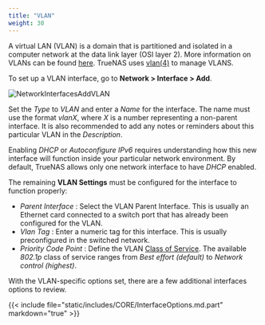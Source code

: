 ```yaml
---
title: "VLAN"
weight: 30
---
```


A virtual LAN (VLAN) is a domain that is partitioned and isolated in a computer network at the data link layer (OSI layer 2).  More information on VLANs can be found [here](https://www.ieee802.org/1/pages/802.1Q-2014.html). TrueNAS uses [vlan(4)](https://www.freebsd.org/cgi/man.cgi?vlan(4)) to manage VLANS. 

To set up a VLAN interface, go to **Network > Interface > Add**.

![NetworkInterfacesAddVLAN](/images/CORE/12.0/NetworkInterfacesAddVLAN.png "Adding a new VLAN")

Set the *Type* to *VLAN* and enter a *Name* for the interface. The name must use the format *vlanX*, where *X* is a number representing a non-parent interface.
It is also recommended to add any notes or reminders about this particular VLAN in the *Description*.

Enabling *DHCP* or *Autoconfigure IPv6* requires understanding how this new interface will function inside your particular network environment. By default, TrueNAS allows only one network interface to have *DHCP* enabled.

The remaining **VLAN Settings** must be configured for the interface to function properly:

* *Parent Interface* : Select the VLAN Parent Interface. This is usually an Ethernet card connected to a switch port that has already been configured for the VLAN.
* *Vlan Tag* : Enter a numeric tag for this interface. This is usually preconfigured in the switched network.
* *Priority Code Point* : Define the VLAN [Class of Service](https://tools.ietf.org/html/rfc4761#section-4.2.7). The available *802.1p* class of service ranges from *Best effort (default)* to *Network control (highest)*.

With the VLAN-specific options set, there are a few additional interfaces options to review.

{{< include file="static/includes/CORE/InterfaceOptions.md.part" markdown="true" >}}
